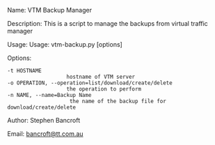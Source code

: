 Name: VTM Backup Manager 
  
Description: This is a script to manage the backups from virtual traffic manager
  
Usage: Usage: vtm-backup.py [options]

Options:

    -t HOSTNAME
                       hostname of VTM server
    -o OPERATION, --operation=list/download/create/delete
                       the operation to perform 
    -n NAME, --name=Backup Name
                        the name of the backup file for download/create/delete
                        
Author: Stephen Bancroft
  
Email:  bancroft@tt.com.au
